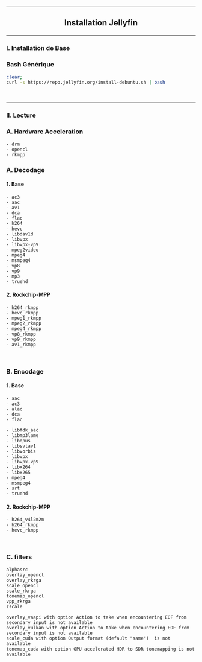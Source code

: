 ---------------------------------------------------------------------------------------------------------------------------------------------------------------------------------------------
## <p align='center'> Installation Jellyfin </p>
---------------------------------------------------------------------------------------------------------------------------------------------------------------------------------------------
### I. Installation de Base
### Bash Générique
```bash
clear;
curl -s https://repo.jellyfin.org/install-debuntu.sh | bash
```

<br />

---------------------------------------------------------------------------------------------------------------------------------------------------------------------------------------------
### II. Lecture

### A. Hardware Acceleration
```
- drm
- opencl
- rkmpp
```

### A. Decodage
#### 1. Base
```
- ac3
- aac
- av1
- dca
- flac
- h264
- hevc
- libdav1d
- libvpx
- libvpx-vp9
- mpeg2video
- mpeg4
- msmpeg4
- vp8
- vp9
- mp3
- truehd
```
#### 2. Rockchip-MPP
```
- h264_rkmpp
- hevc_rkmpp
- mpeg1_rkmpp
- mpeg2_rkmpp
- mpeg4_rkmpp
- vp8_rkmpp
- vp9_rkmpp
- av1_rkmpp
```


<br />

### B. Encodage
#### 1. Base
```
- aac
- ac3
- alac
- dca
- flac

- libfdk_aac
- libmp3lame
- libopus
- libsvtav1
- libvorbis
- libvpx
- libvpx-vp9
- libx264
- libx265
- mpeg4
- msmpeg4
- srt
- truehd
```

#### 2. Rockchip-MPP
```
- h264_v4l2m2m
- h264_rkmpp
- hevc_rkmpp
```

<br />

### C. filters
```
alphasrc
overlay_opencl
overlay_rkrga
scale_opencl
scale_rkrga
tonemap_opencl
vpp_rkrga
zscale

overlay_vaapi with option Action to take when encountering EOF from secondary input is not available
overlay_vulkan with option Action to take when encountering EOF from secondary input is not available
scale_cuda with option Output format (default "same")  is not available
tonemap_cuda with option GPU accelerated HDR to SDR tonemapping is not available
```
